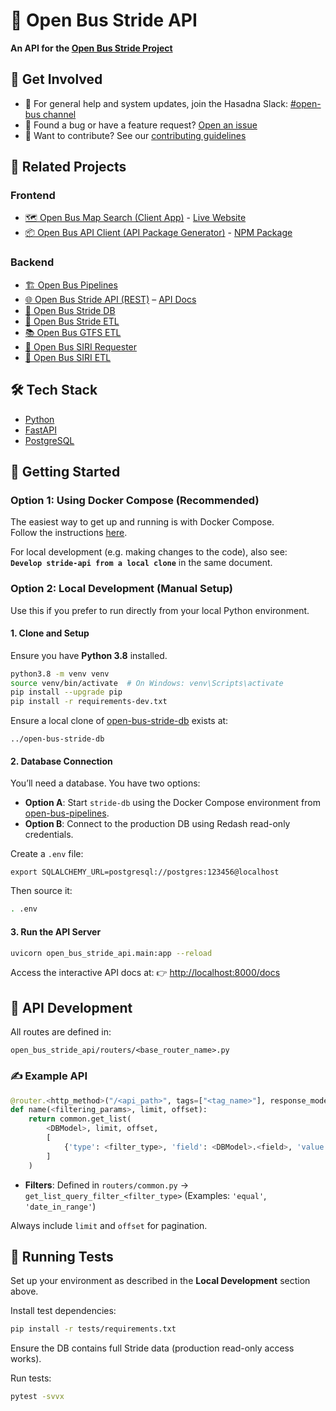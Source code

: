 # 🚌 Open Bus Stride API

**An API for the [Open Bus Stride Project](https://open-bus-map-search.hasadna.org.il/dashboard)**

## 📢 Get Involved

- 💬 For general help and system updates, join the Hasadna Slack: [#open-bus channel](https://join.slack.com/t/hasadna/shared_invite/zt-167h764cg-J18ZcY1odoitq978IyMMig)
- 🐞 Found a bug or have a feature request? [Open an issue](https://github.com/hasadna/open-bus-map-search/issues/new)
- 🤝 Want to contribute? See our [contributing guidelines](https://github.com/hasadna/open-bus-pipelines/blob/main/CONTRIBUTING.md)

## 🔗 Related Projects

### Frontend

- [🗺️ Open Bus Map Search (Client App)](https://github.com/hasadna/open-bus-map-search) - [Live Website](https://open-bus-map-search.hasadna.org.il/dashboard)
- [📦 Open Bus API Client (API Package Generator)](https://github.com/hasadna/open-bus-api-client) - [NPM Package](https://www.npmjs.com/package/@hasadna/open-bus-api-client)

### Backend

- [🏗️ Open Bus Pipelines](https://github.com/hasadna/open-bus-pipelines)
- [🌐 Open Bus Stride API (REST)](https://github.com/hasadna/open-bus-stride-api) – [API Docs](https://open-bus-stride-api.hasadna.org.il/docs)
- [🧾 Open Bus Stride DB](https://github.com/hasadna/open-bus-stride-db)
- [🔧 Open Bus Stride ETL](https://github.com/hasadna/stride-etl)
- [📚 Open Bus GTFS ETL](https://github.com/hasadna/gtfs-etl)
- [📡 Open Bus SIRI Requester](https://github.com/hasadna/siri-requester)
- [🧪 Open Bus SIRI ETL](https://github.com/hasadna/siri-etl)

## 🛠️ Tech Stack

- [Python](https://www.python.org/)
- [FastAPI](https://fastapi.tiangolo.com/)
- [PostgreSQL](https://www.postgresql.org/)

## 🚀 Getting Started

### Option 1: Using Docker Compose (Recommended)

The easiest way to get up and running is with Docker Compose.  
Follow the instructions [here](https://github.com/hasadna/open-bus-pipelines/blob/main/README.md#stride-api).

For local development (e.g. making changes to the code), also see:  
**`Develop stride-api from a local clone`** in the same document.

### Option 2: Local Development (Manual Setup)

Use this if you prefer to run directly from your local Python environment.

#### 1. Clone and Setup

Ensure you have **Python 3.8** installed.

```bash
python3.8 -m venv venv
source venv/bin/activate  # On Windows: venv\Scripts\activate
pip install --upgrade pip
pip install -r requirements-dev.txt
```

Ensure a local clone of [open-bus-stride-db](https://github.com/hasadna/open-bus-stride-db) exists at:

```
../open-bus-stride-db
```

#### 2. Database Connection

You’ll need a database. You have two options:

- **Option A**: Start `stride-db` using the Docker Compose environment from [open-bus-pipelines](https://github.com/hasadna/open-bus-pipelines).
- **Option B**: Connect to the production DB using Redash read-only credentials.

Create a `.env` file:

```env
export SQLALCHEMY_URL=postgresql://postgres:123456@localhost
```

Then source it:

```bash
. .env
```

#### 3. Run the API Server

```bash
uvicorn open_bus_stride_api.main:app --reload
```

Access the interactive API docs at:
👉 [http://localhost:8000/docs](http://localhost:8000/docs)

## 🧩 API Development

All routes are defined in:

```
open_bus_stride_api/routers/<base_router_name>.py
```

### ✍️ Example API

```python
@router.<http_method>("/<api_path>", tags=["<tag_name>"], response_model=<ResponseModel>)
def name(<filtering_params>, limit, offset):
    return common.get_list(
        <DBModel>, limit, offset,
        [
            {'type': <filter_type>, 'field': <DBModel>.<field>, 'value': <filter_param>},
        ]
    )
```

- **Filters**: Defined in `routers/common.py` → `get_list_query_filter_<filter_type>`  (Examples: `'equal'`, `'date_in_range'`)

Always include `limit` and `offset` for pagination.

## 🧪 Running Tests

Set up your environment as described in the **Local Development** section above.

Install test dependencies:

```bash
pip install -r tests/requirements.txt
```

Ensure the DB contains full Stride data (production read-only access works).

Run tests:

```bash
pytest -svvx
```
